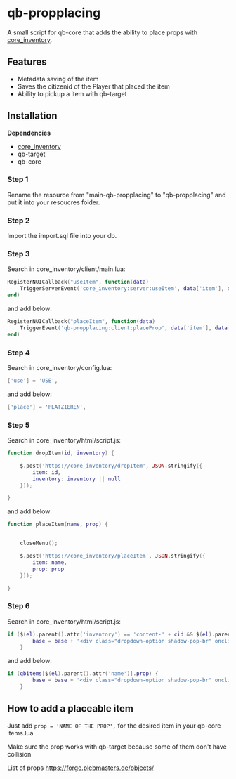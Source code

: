 # qb-propplacing
A small script for qb-core that adds the ability to place props with [core_inventory](https://core.tebex.io/package/5123274).

## Features
- Metadata saving of the item
- Saves the citizenid of the Player that placed the item
- Ability to pickup a item with qb-target

## Installation
**Dependencies**
- [core_inventory](https://core.tebex.io/package/5123274)
- qb-target
- qb-core

### Step 1
Rename the resource from "main-qb-propplacing" to "qb-propplacing" and put it into your resoucres folder.

### Step 2
Import the import.sql file into your db.

### Step 3
Search in core_inventory/client/main.lua:

```lua
RegisterNUICallback("useItem", function(data)
    TriggerServerEvent('core_inventory:server:useItem', data['item'], data['exact'])
end)
```

and add below:

```lua
RegisterNUICallback("placeItem", function(data)
    TriggerEvent('qb-propplacing:client:placeProp', data['item'], data['prop'])
end)
```

### Step 4
Search in core_inventory/config.lua:

```lua
['use'] = 'USE',
```

and add below:

```lua
['place'] = 'PLATZIEREN',
```

### Step 5
Search in core_inventory/html/script.js:

```lua
function dropItem(id, inventory) {

    $.post('https://core_inventory/dropItem', JSON.stringify({
        item: id,
        inventory: inventory || null
    }));

}
```

and add below:

```lua
function placeItem(name, prop) {


    closeMenu();

    $.post('https://core_inventory/placeItem', JSON.stringify({
        item: name,
        prop: prop
    }));

}
```

### Step 6
Search in core_inventory/html/script.js:

```lua
if ($(el).parent().attr('inventory') == 'content-' + cid && $(el).parent().attr('category') != 'weapons' && $(el).parent().attr('category') != 'food' && $(el).parent().attr('category') != 'drinks') {
        base = base + '<div class="dropdown-option shadow-pop-br" onclick="useItem(\'' + $(el).parent().attr('name') + '\', \'' + $(el).parent().attr('id') + '\')">' + getText('use') + '</div>';
    }
```

and add below:

```lua
if (qbitems[$(el).parent().attr('name')].prop) {
        base = base + '<div class="dropdown-option shadow-pop-br" onclick="placeItem(\'' + $(el).parent().attr('name') + '\', \'' + qbitems[$(el).parent().attr('name')].prop + '\')">' + getText('place') + '</div>';
    }
```

## How to add a placeable item
Just add `prop = 'NAME OF THE PROP',` for the desired item in your qb-core items.lua

Make sure the prop works with qb-target because some of them don't have collision

List of props https://forge.plebmasters.de/objects/